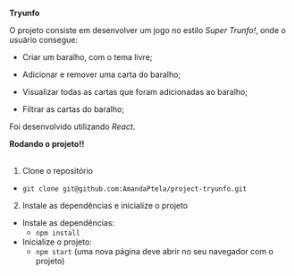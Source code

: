   <strong> Tryunfo </strong><br />

O projeto consiste em desenvolver um jogo no estilo _Super Trunfo!_, onde o usuário consegue: 
  * Criar um baralho, com o tema livre;

  * Adicionar e remover uma carta do baralho;

  * Visualizar todas as cartas que foram adicionadas ao baralho;
  
  * Filtrar as cartas do baralho;

Foi desenvolvido utilizando _React_.
<br>

  <summary><strong>Rodando o projeto‼️ </strong></summary><br />
  
  1. Clone o repositório
   - `git clone git@github.com:AmandaPtela/project-tryunfo.git`
    
  2. Instale as dependências e inicialize o projeto
  - Instale as dependências:
    - `npm install`
  - Inicialize o projeto:
    - `npm start` (uma nova página deve abrir no seu navegador com o projeto)
